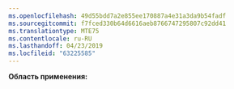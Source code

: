 ```yaml
---
ms.openlocfilehash: 49d55bdd7a2e855ee170887a4e31a3da9b54fadf
ms.sourcegitcommit: f7fced330b64d6616aeb8766747295807c92dd41
ms.translationtype: MTE75
ms.contentlocale: ru-RU
ms.lasthandoff: 04/23/2019
ms.locfileid: "63225585"
---
```

**Область применения:**
